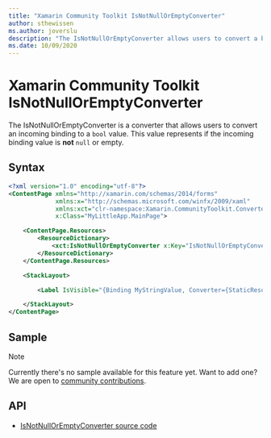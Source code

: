 ```yaml
---
title: "Xamarin Community Toolkit IsNotNullOrEmptyConverter"
author: sthewissen
ms.author: joverslu
description: "The IsNotNullOrEmptyConverter allows users to convert a binding value to a boolean indicating whether or not the binding value is null or empty."
ms.date: 10/09/2020
---
```


# Xamarin Community Toolkit IsNotNullOrEmptyConverter

The IsNotNullOrEmptyConverter is a converter that allows users to convert an incoming binding to a `bool` value. This value represents if the incoming binding value is **not** `null` or empty.

## Syntax

```xml
<?xml version="1.0" encoding="utf-8"?>
<ContentPage xmlns="http://xamarin.com/schemas/2014/forms"
             xmlns:x="http://schemas.microsoft.com/winfx/2009/xaml"
             xmlns:xct="clr-namespace:Xamarin.CommunityToolkit.Converters;assembly=Xamarin.CommunityToolkit"
             x:Class="MyLittleApp.MainPage">

    <ContentPage.Resources>
        <ResourceDictionary>
            <xct:IsNotNullOrEmptyConverter x:Key="IsNotNullOrEmptyConverter" />
        </ResourceDictionary>
    </ContentPage.Resources>

    <StackLayout>

        <Label IsVisible="{Binding MyStringValue, Converter={StaticResource IsNotNullOrEmptyConverter}}" />

    </StackLayout>
</ContentPage>
```

## Sample

> [!NOTE]
> Currently there's no sample available for this feature yet. Want to add one? We are open to [community contributions](https://github.com/xamarin/XamarinCommunityToolkit).

<!-- [IsNotNullOrEmptyConverter sample page Source](https://github.com/xamarin/XamarinCommunityToolkit)

You can see this in action in the [Xamarin Community Toolkit Sample App](https://github.com/xamarin/XamarinCommunityToolkit). -->

## API

* [IsNotNullOrEmptyConverter source code](https://github.com/xamarin/XamarinCommunityToolkit/blob/main/XamarinCommunityToolkit/Converters/IsNotNullOrEmptyConverter.shared.cs)
